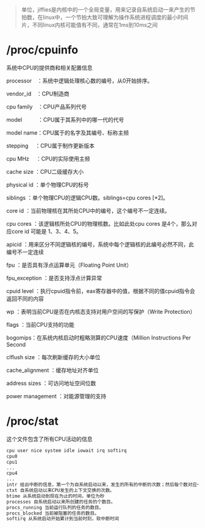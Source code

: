 > 单位，jiffies是内核中的一个全局变量，用来记录自系统启动一来产生的节拍数，在linux中，一个节拍大致可理解为操作系统进程调度的最小时间片，不同linux内核可能值有不同，通常在1ms到10ms之间

# /proc/cpuinfo

系统中CPU的提供商和相关配置信息

processor　：系统中逻辑处理核心数的编号，从0开始排序。

vendor_id　：CPU制造商

cpu family　：CPU产品系列代号

model　　　：CPU属于其系列中的哪一代的代号

model name：CPU属于的名字及其编号、标称主频

stepping　 ：CPU属于制作更新版本

cpu MHz　 ：CPU的实际使用主频

cache size ：CPU二级缓存大小

physical id ：单个物理CPU的标号

siblings ：单个物理CPU的逻辑CPU数。siblings=cpu cores [*2]。

core id ：当前物理核在其所处CPU中的编号，这个编号不一定连续。

cpu cores ：该逻辑核所处CPU的物理核数。比如此处cpu cores 是4个，那么对应core id 可能是 1、3、4、5。

apicid ：用来区分不同逻辑核的编号，系统中每个逻辑核的此编号必然不同，此编号不一定连续

fpu ：是否具有浮点运算单元（Floating Point Unit）

fpu_exception ：是否支持浮点计算异常

cpuid level ：执行cpuid指令前，eax寄存器中的值，根据不同的值cpuid指令会返回不同的内容

wp ：表明当前CPU是否在内核态支持对用户空间的写保护（Write Protection）

flags ：当前CPU支持的功能

bogomips：在系统内核启动时粗略测算的CPU速度（Million Instructions Per Second

clflush size ：每次刷新缓存的大小单位

cache_alignment ：缓存地址对齐单位

address sizes ：可访问地址空间位数

power management ：对能源管理的支持

# /proc/stat

这个文件包含了所有CPU活动的信息

```bash
cpu user nice system idle iowait irq softirq
cpu0
cpu1
...
cpu4
...
intr 给出中断的信息，第一个为自系统启动以来，发生的所有的中断的次数；然后每个数对应一个特定的中断自系统启动以来所发生的次数。
ctxt 自系统启动以来CPU发生的上下文交换的次数。
btime 从系统启动到现在为止的时间，单位为秒
processes 自系统启动以来所创建的任务的个数目。
procs_running 当前运行队列的任务的数目。
procs_blocked 当前被阻塞的任务的数目。
softirq 从系统启动开始累计到当前时刻，软中断时间
```

